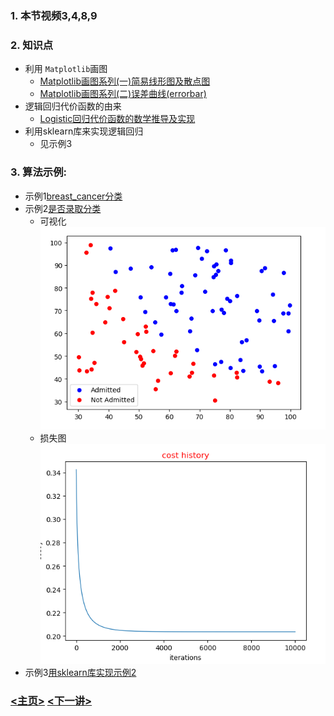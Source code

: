 ### 1. 本节视频3,4,8,9
### 2. 知识点
 - 利用 `Matplotlib`画图
    - [Matplotlib画图系列(一)简易线形图及散点图](https://blog.csdn.net/The_lastest/article/details/79828638)
    - [Matplotlib画图系列(二)误差曲线(errorbar) ](https://blog.csdn.net/The_lastest/article/details/79829046)
 - 逻辑回归代价函数的由来
    - [Logistic回归代价函数的数学推导及实现](https://blog.csdn.net/The_lastest/article/details/78761577)
 - 利用sklearn库来实现逻辑回归
    - 见示例3
### 3. 算法示例:
- 示例1[breast_cancer分类](LogisticRegression.py)<br>
- 示例2[是否录取分类](e2.py)
    - 可视化
    ![01](./data/01.png)
    - 损失图
    ![02](./data/02.png)
- 示例3[用sklearn库实现示例2](e3.py)<br>
### [<主页>](../README.md) [<下一讲>](../Lecture_03/README.md)